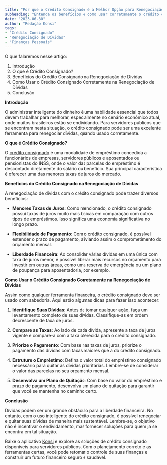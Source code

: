 ```yaml
---
title: "Por que o Crédito Consignado é a Melhor Opção para Renegociação de Dívidas?"
subheading: "Entenda os benefícios e como usar corretamente o crédito consignado para reestruturar suas finanças."
date: "2023-06-30"
author: "Redação Konsi"
tags: 
- "Crédito Consignado"
- "Renegociação de Dívidas"
- "Finanças Pessoais"
---
```


O que falaremos nesse artigo:

1. Introdução
2. O que é Crédito Consignado?
3. Benefícios do Crédito Consignado na Renegociação de Dívidas
4. Como Usar o Crédito Consignado Corretamente na Renegociação de Dívidas
5. Conclusão

**Introdução**

O administrar inteligente do dinheiro é uma habilidade essencial que todos devem trabalhar para melhorar, especialmente no cenário econômico atual, onde muitos brasileiros estão se endividando. Para servidores públicos que se encontram nesta situação, o crédito consignado pode ser uma excelente ferramenta para renegociar dívidas, quando usado corretamente. 

**O que é Crédito Consignado?**

O [crédito consignado](https://konsi.com.br/postagens/crdito-consignado-como-utiliz-lo-para-melhorar-sua-vida-financeira.md) é uma modalidade de empréstimo concedida a funcionários de empresas, servidores públicos e aposentados ou pensionistas do INSS, onde o valor das parcelas do empréstimo é descontado diretamente do salário ou benefício. Sua principal característica é oferecer uma das menores taxas de juros do mercado.

**Benefícios do Crédito Consignado na Renegociação de Dívidas**

A renegociação de dívidas com o crédito consignado pode trazer diversos benefícios:

- **Menores Taxas de Juros**: Como mencionado, o crédito consignado possui taxas de juros muito mais baixas em comparação com outros tipos de empréstimos. Isso significa uma economia significativa no longo prazo.

- **Flexibilidade de Pagamento**: Com o crédito consignado, é possível estender o prazo de pagamento, aliviando assim o comprometimento do orçamento mensal.

- **Liberdade Financeira**: Ao consolidar várias dívidas em uma única com taxa de juros menor, é possível liberar mais recursos no orçamento para investir em outras áreas, como uma reserva de emergência ou um plano de poupança para aposentadoria, por exemplo.

**Como Usar o Crédito Consignado Corretamente na Renegociação de Dívidas**

Assim como qualquer ferramenta financeira, o crédito consignado deve ser usado com sabedoria. Aqui estão algumas dicas para fazer isso acontecer:

1. **Identifique Suas Dívidas**: Antes de tomar qualquer ação, faça um levantamento completo de suas dívidas. Classifique-as em ordem decrescente de taxa de juros.

2. **Compare as Taxas**: Ao lado de cada dívida, apresente a taxa de juros vigente e compare-a com a taxa oferecida para o crédito consignado. 

3. **Priorize o Pagamento**: Com base nas taxas de juros, priorize o pagamento das dívidas com taxas maiores que a do crédito consignado.

4. **Estruture o Empréstimo**: Defina o valor total do empréstimo consignado necessário para quitar as dívidas prioritárias. Lembre-se de considerar o valor das parcelas no seu orçamento mensal.

5. **Desenvolva um Plano de Quitação**: Com base no valor do empréstimo e prazo de pagamento, desenvolva um plano de quitação para garantir que você se mantenha no caminho certo.

**Conclusão**

Dívidas podem ser um grande obstáculo para a liberdade financeira. No entanto, com o uso inteligente do crédito consignado, é possível renegociar e quitar suas dívidas de maneira mais sustentável. Lembre-se, o objetivo não é incentivar o endividamento, mas fornecer soluções para quem já se encontra em tal situação.

Baixe o aplicativo [Konsi](https://www.konsi.com.br/download-aplicativo) e explore as soluções de crédito consignado disponíveis para servidores públicos. Com o planejamento correto e as ferramentas certas, você pode retomar o controle de suas finanças e construir um futuro financeiro seguro e saudável.